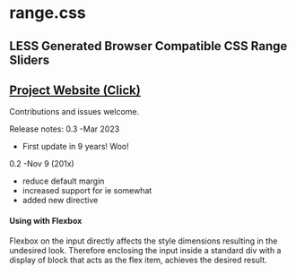 # range.css
## LESS Generated Browser Compatible CSS Range Sliders

## [Project Website (Click)](http://danielstern.ca/range.css/)

Contributions and issues welcome.

Release notes:
0.3 -Mar 2023
- First update in 9 years! Woo!

0.2 -Nov 9 (201x)
- reduce default margin
- increased support for ie somewhat
- added new directive

#### Using with Flexbox
Flexbox on the input directly affects the style dimensions resulting in the undesired look.
Therefore enclosing the input inside a standard div with a display of block that acts as the flex item, achieves the desired result.
